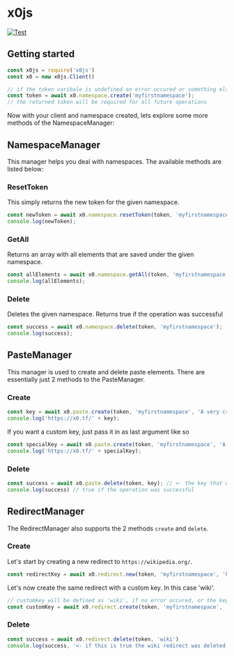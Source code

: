 # x0js

[![Test](https://github.com/x0tf/x0js/actions/workflows/test.yml/badge.svg)](https://github.com/x0tf/x0js/actions/workflows/test.yml)

## Getting started

```js
const x0js = require('x0js')
const x0 = new x0js.Client() 

// if the token varibale is undefined an error occured or something else went wrong
const token = await x0.namespace.create('myfirstnamespace');
// the returned token will be required for all future operations
```

Now with your client and namespace created, lets explore some more methods of the NamespaceManager:

## NamespaceManager
This manager helps you deal with namespaces. The available methods are listed below:

### ResetToken
This simply returns the new token for the given namespace.
```js
const newToken = await x0.namespace.resetToken(token, 'myfirstnamespace');
console.log(newToken);
```

### GetAll
Returns an array with all elements that are saved under the given namespace.
```js
const allElements = await x0.namespace.getAll(token, 'myfirstnamespace');
console.log(allElements);
```

### Delete
Deletes the given namespace. Returns true if the operation was successful
```js
const success = await x0.namespace.delete(token, 'myfirstnamespace');
console.log(success);
```


## PasteManager

This manager is used to create and delete paste elements. There are essentially just 2 methods to the PasteManager.

### Create
```js
const key = await x0.paste.create(token, 'myfirstnamespace', 'A very creative text');
console.log('https://x0.tf/' + key);
```
If you want a custom key, just pass it in as last argument like so
```js
const specialKey = await x0.paste.create(token, 'myfirstnamespace', 'A very creative text', 'myspecialkey');
console.log('https://x0.tf/' + specialKey);
```

### Delete
```js
const success = await x0.paste.delete(token, key); // <- the key that was returned by the create method above
console.log(success) // true if the operation was successful
```

## RedirectManager
The RedirectManager also supports the 2 methods `create` and `delete`.

### Create
Let's start by creating a new redirect to `https://wikipedia.org/`.
```js
const redirectKey = await x0.redirect.new(token, 'myfirstnamespace', 'https://wikipedia.org/')
```
Let's now create the same redirect with a custom key. In this case 'wiki'.
```js
// customkey will be defined as 'wiki', if no error occured, or the key wasn't already taken
const customKey = await x0.redirect.create(token, 'myfirstnamespace', 'https://wikipedia.org/', 'wiki')
```
### Delete
```js
const success = await x0.redirect.delete(token, 'wiki')
console.log(success, '<- if this is true the wiki redirect was deleted')
```
